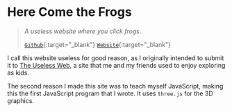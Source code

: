 # Here Come the Frogs
> *A useless website where you click frogs.*
>
> [`Github`](https://github.com/KaiSomething/here_come_the_frogs){:target="_blank"}
> [`Website`](https://herecomethefrogs.kaialbertson.ca/){:target="_blank"}

I call this website useless for good reason, as I originally intended to submit it to [The Useless Web](https://theuselessweb.com/), a site that me and my friends used to enjoy exploring as kids.

The second reason I made this site was to teach myself JavaScript, making this the first JavaScript program that I wrote. It uses `three.js` for the 3D graphics.